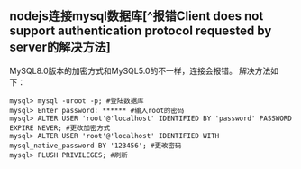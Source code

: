 ## nodejs连接mysql数据库[^报错Client does not support authentication protocol requested by server的解决方法]

MySQL8.0版本的加密方式和MySQL5.0的不一样，连接会报错。 解决方法如下：

```mysql
mysql> mysql -uroot -p; #登陆数据库
mysql> Enter password: ****** #输入root的密码 
mysql> ALTER USER 'root'@'localhost' IDENTIFIED BY 'password' PASSWORD EXPIRE NEVER; #更改加密方式
mysql> ALTER USER 'root'@'localhost' IDENTIFIED WITH mysql_native_password BY '123456'; #更改密码
mysql> FLUSH PRIVILEGES; #刷新
```
